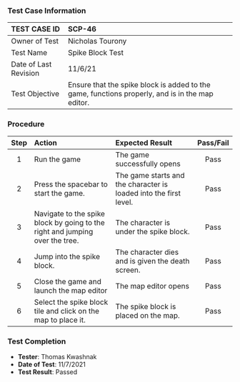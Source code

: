 ### Test Case Information

| TEST CASE ID | SCP-46 |
| :--- | :--- |
| Owner of Test | Nicholas Tourony |
| Test Name | Spike Block Test |
| Date of Last Revision | 11/6/21 |
| Test Objective | Ensure that the spike block is added to the game, functions properly, and is in the map editor. |

### Procedure

|Step | Action | Expected Result | Pass/Fail     |
|:---:| :---        |    :----  | :---: |
|1| Run the game| The game successfully opens | Pass |
|2| Press the spacebar to start the game.| The game starts and the character is loaded into the first level. | Pass |
|3| Navigate to the spike block by going to the right and jumping over the tree. | The character is under the spike block. | Pass |
|4| Jump into the spike block. | The character dies and is given the death screen. | Pass |
|5| Close the game and launch the map editor | The map editor opens | Pass |
|6| Select the spike block tile and click on the map to place it. | The spike block is placed on the map. | Pass |

### Test Completion

- **Tester**: Thomas Kwashnak
- **Date of Test**: 11/7/2021
- **Test Result**: Passed
